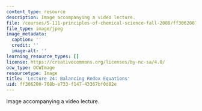 ```yaml
---
content_type: resource
description: Image accompanying a video lecture.
file: /courses/5-111-principles-of-chemical-science-fall-2008/ff306200768be733f14743367bf0d82e_24.jpg
file_type: image/jpeg
image_metadata:
  caption: ''
  credit: ''
  image-alt: ''
learning_resource_types: []
license: https://creativecommons.org/licenses/by-nc-sa/4.0/
ocw_type: OCWImage
resourcetype: Image
title: 'Lecture 24: Balancing Redox Equations'
uid: ff306200-768b-e733-f147-43367bf0d82e
---
```

Image accompanying a video lecture.